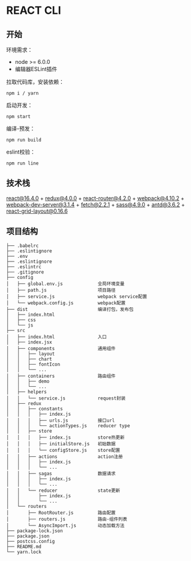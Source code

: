 # REACT CLI

## 开始

环境需求：

* node >= 6.0.0
* 编辑器ESLint插件

拉取代码库，安装依赖：

```
npm i / yarn
```

启动开发：

```
npm start
```

编译-预发：

```
npm run build
```

eslint校验：

```
npm run line
```

## 技术栈

react@16.4.0 + redux@4.0.0 + react-router@4.2.0 + webpack@4.10.2 + webpack-dev-server@3.1.4 + fetch@2.2.1 + sass@4.9.0 + antd@3.6.2 + react-grid-layout@0.16.6

## 项目结构

```tree
├── .babelrc
├── .eslintignore
├── .env
├── .eslintignore
├── .eslintrc
├── .gitignore
├── config
│   ├── global.env.js             全局环境变量
│   ├── path.js                   项目路径
│   ├── service.js                webpack service配置
│   └── webpack.config.js         webpack配置
├── dist                          编译打包，发布包
│   ├── index.html
│   ├── css
│   └── js
├── src
│   ├── index.html                入口
│   ├── index.jsx
│   ├── components                通用组件
│   │   ├── layout
│   │   ├── chart
│   │   ├── fontIcon
│   │   └── ...
│   ├── containers                路由组件
│   │   ├── demo
│   │   └── ...
│   ├── helpers
│   │   └── service.js            request封装
│   ├── redux
│   │   ├── constants
│   │   │   ├── index.js
│   │   │   ├── urls.js           接口url
│   │   │   └── actionTypes.js    reducer type
│   │   ├── store
│   │   │   ├── index.js          store热更新
│   │   │   ├── initialStore.js   初始数据
│   │   │   └── configStore.js    store配置
│   │   ├── actions               action注册
│   │   │   ├── index.js
│   │   │   └── ...
│   │   ├── sagas                 数据请求
│   │   │   ├── index.js
│   │   │   └── ...
│   │   └── reducer               state更新
│   │       ├── index.js
│   │       └── ...
│   └── routers
│       ├── RootRouter.js         路由配置
│       ├── routers.js            路由-组件列表
│       └── AsyncImport.js        动态加载方法
├── package-lock.json
├── package.json
├── postcss.config
├── README.md
└── yarn.lock
